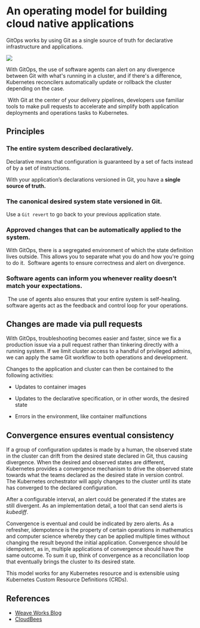 # An operating model for building cloud native applications

GitOps works by using Git as a single source of truth for declarative infrastructure and applications. 
 
![](https://images.contentstack.io/v3/assets/blt300387d93dabf50e/bltccdc2969d11fa365/5b7afd0d1739fa520bbbb0bd/git-diagram.png) 

With GitOps, the use of software agents can alert on any divergence between Git with what's running in a cluster, and if there's a difference, Kubernetes reconcilers automatically update or rollback the cluster depending on the case.

 With Git at the center of your delivery pipelines, developers use familiar tools to make pull requests to accelerate and simplify both application deployments and operations tasks to Kubernetes.

## Principles

### The entire system described declaratively.
  
Declarative means that configuration is guaranteed by a set of facts instead of by a set of instructions. 

With your application’s declarations versioned in Git, you have a **single source of truth.**

### The canonical desired system state versioned in Git.
  
Use a `Git revert` to go back to your previous application state.

### Approved changes that can be automatically applied to the system.  
  
With GitOps, there is a segregated environment of which the state definition lives outside. This allows you to separate what you do and how you're going to do it.
 Software agents to ensure correctness and alert on divergence.


### Software agents can inform you whenever reality doesn’t match your expectations. 
  
 The use of agents also ensures that your entire system is self-healing. software agents act as the feedback and control loop for your operations.

## Changes are made via pull requests

With GitOps, troubleshooting becomes easier and faster, since we fix a production issue via a pull request rather than tinkering directly with a running system. 
If we limit cluster access to a handful of privileged admins, we can apply the same Git workflow to both operations and development. 

Changes to the application and cluster can then be contained to the following activities:

* Updates to container images

* Updates to the declarative specification, or in other words, the desired state

* Errors in the environment, like container malfunctions

## Convergence ensures eventual consistency

If a group of configuration updates is made by a human, the observed state in the cluster can drift from the desired state declared in Git, thus causing divergence. 
When the desired and observed states are different, Kubernetes provides a convergence mechanism to drive the observed state towards what the teams declared as the desired state in version control. The Kubernetes orchestrator will apply changes to the cluster until its state has converged to the declared configuration.

After a configurable interval, an alert could be generated if the states are still divergent. As an implementation detail, a tool that can send alerts is *kubediff*. 

Convergence is eventual and could be indicated by zero alerts. As a refresher, idempotence is the property of certain operations in mathematics and computer science whereby they can be applied multiple times without changing the result beyond the initial application. Convergence should be idempotent, as in, multiple applications of convergence should have the same outcome. To sum it up, think of convergence as a reconciliation loop that eventually brings the cluster to its desired state.

This model works for any Kubernetes resource and is extensible using Kubernetes Custom Resource Definitions (CRDs).  

## References

* [Weave Works Blog](https://www.weave.works/blog/what-is-gitops-really)
* [CloudBees](https://www.cloudbees.com/gitops/what-is-gitops/)